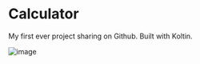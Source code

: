 # Calculator
My first ever project sharing on Github. Built with Koltin.


![image](https://user-images.githubusercontent.com/97719920/161250889-6ca12fb4-8bb0-4499-aaa3-644f9af33f3a.png)
